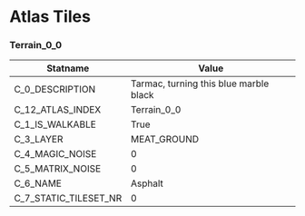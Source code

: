 

# Atlas Tiles





### Terrain_0_0
| Statname | Value | 
|  --  |  --  | 
| C_0_DESCRIPTION | Tarmac, turning this blue marble black | 
| C_12_ATLAS_INDEX | Terrain_0_0 | 
| C_1_IS_WALKABLE | True | 
| C_3_LAYER | MEAT_GROUND | 
| C_4_MAGIC_NOISE | 0 | 
| C_5_MATRIX_NOISE | 0 | 
| C_6_NAME | Asphalt | 
| C_7_STATIC_TILESET_NR | 0 | 

